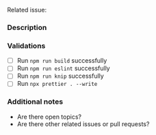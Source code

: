 Related issue:

### Description

### Validations

- [ ] Run `npm run build` successfully
- [ ] Run `npm run eslint` successfully
- [ ] Run `npm run knip` successfully
- [ ] Run `npx prettier . --write`

### Additional notes

- Are there open topics?
- Are there other related issues or pull requests?
